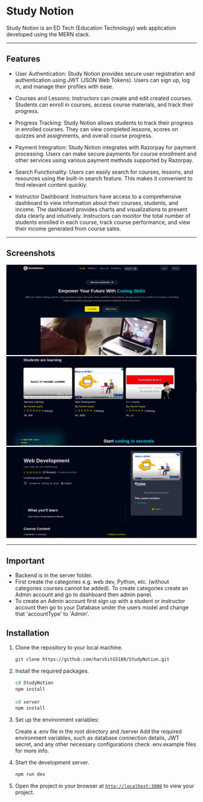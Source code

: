 # Study Notion

Study Notion is an ED Tech (Education Technology) web application developed using the MERN stack.

***
## Features

* User Authentication: Study Notion provides secure user registration and authentication using JWT (JSON Web Tokens). Users can sign up, log in, and manage their 
  profiles with ease.
  
* Courses and Lessons: Instructors can create and edit created courses. Students can enroll in courses, access course materials, and track their progress.
* Progress Tracking: Study Notion allows students to track their progress in enrolled courses. They can view completed lessons, scores on quizzes and 
  assignments, and overall course progress.
  
* Payment Integration: Study Notion integrates with Razorpay for payment processing. Users can make secure payments for course enrollment and other services 
  using various payment methods supported by Razorpay.
  
* Search Functionality: Users can easily search for courses, lessons, and resources using the built-in search feature. This makes it convenient to find relevant 
  content quickly.
  
* Instructor Dashboard: Instructors have access to a comprehensive dashboard to view information about their courses, students, and income. The 
 dashboard provides charts and visualizations to present data clearly and intuitively. Instructors can monitor the total number of students enrolled in 
 each course, track course performance, and view their income generated from course sales.

  
***
## Screenshots
![Screenshot 1](https://github.com/harshitG5180/StudyNotionEdTechProject/blob/cd17dfb57879ad3b4f34aa058fece1dafbab5129/src/assets/Screenshots/Screenshot3.png)
![Screenshot 2](https://github.com/harshitG5180/StudyNotionEdTechProject/blob/cd17dfb57879ad3b4f34aa058fece1dafbab5129/src/assets/Screenshots/Screenshot2.png)
![Screenshot 3](https://github.com/harshitG5180/StudyNotionEdTechProject/blob/cd17dfb57879ad3b4f34aa058fece1dafbab5129/src/assets/Screenshots/Screenshot1.png)

***

## Important
* Backend is  in the server folder.
* First create the categories e.g. web dev, Python, etc. (without categories courses cannot be added). To create categories create an Admin account and go to dashboard then admin panel.
* To create an Admin account first sign up with a student or instructor account then go to your Database under the users model and change that 'accountType' to 'Admin'.


## Installation

1. Clone the repository to your local machine.
    ```sh
    git clone https://github.com/harshitG5180/StudyNotion.git
    ```

2. Install the required packages.
    ```sh
    cd StudyNotion
    npm install
    
    cd server
    npm install
    ```

3. Set up the environment variables:

   Create a .env file in the root directory and /server
   Add the required environment variables, such as database connection details, JWT secret, and any other necessary configurations check .env.example files for more info.


4. Start the development server.
    ```sh
    npm run dev
    ```

5. Open the project in your browser at [`http://localhost:3000`](http://localhost:3000) to view your project.
